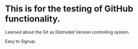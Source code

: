 # This is for the testing of GitHub functionality.

Learned about the Git as Distriuted Version controlling system.

Easy to Signup.
